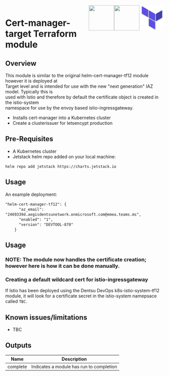 <img src="https://raw.githubusercontent.com/dentsuadmin/assets/master/terraform-logo-small.png" width="80" height="80" align="right" />
<img src="https://avatars3.githubusercontent.com/u/13183983?s=200&v=4" width="80" height="80" align="right" />
<img src="https://helm.sh/assets/images/helm-logo.svg" width="80" height="80" align="right" />

# Cert-manager-target Terraform module

## Overview

This module is similar to the original helm-cert-manager-tf12 module however it is deployed at <br>
Target level and is intended for use with the new "next generation" IAZ model. Typically this is<br> 
used with Istio and therefore by default the certificate object is created in the istio-system <br>
namespace for use by the envoy based istio-ingressgateway.
* Installs cert-manager into a Kubernetes cluster
* Create a clusterissuer for letsencypt production

## Pre-Requisites

* A Kubernetes cluster
* Jetstack helm repo added on your local machine: 

```
helm repo add jetstack https://charts.jetstack.io
```

## Usage

An example deployment:

```
"helm-cert-manager-tf12": {
      "az_email": "2469339d.aegisdentsunetwork.onmicrosoft.com@emea.teams.ms",
      "enabled": "1",
      "version": "DEVTOOL-870"
    }
```

## Usage
### NOTE: The module now handles the certificate creation; however here is how it can be done manually.
### Creating a default wildcard cert for istio-ingressgateway

If Istio has been deployed using the Dentsu DevOps k8s-istio-system-tf12 module, it will look for a certificate secret in the istio-system namepsace called `TBC`. 


## Known issues/limitations

* TBC

## Outputs

| Name | Description |
|------|-------------|
| complete | Indicates a module has run to completion |


